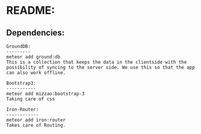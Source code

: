 README:
=======

Dependencies:
-------------

	GroundDB:
	---------
	meteor add ground:db
	This is a collection that keeps the data in the clientside with the possibility of syncing to the server side. We use this so that the app can also work offline.

	Bootstrap3:
	-----------
	meteor add mizzao:bootstrap-3
	Taking care of css

	Iron-Router:
	------------
	meteor add iron:router
	Takes care of Routing.
